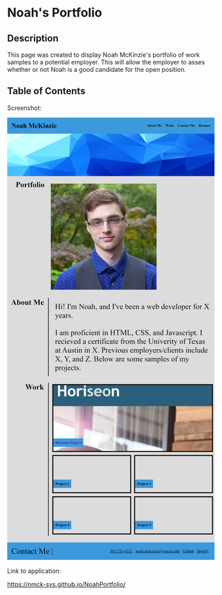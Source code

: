 # Noah's Portfolio

## Description

This page was created to display Noah McKinzie's portfolio of work samples to a potential employer. This will allow the employer to asses whether or not Noah is a good candidate for the open position. 

## Table of Contents

Screenshot:

![Screenshot of deployed application](Screenshot2.png)

Link to application:

https://nmck-sys.github.io/NoahPortfolio/
